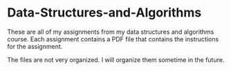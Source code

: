 # Data-Structures-and-Algorithms
These are all of my assignments from my data structures and algorithms course. Each assignment contains a PDF file that contains the instructions for the assignment. 

The files are not very organized. I will organize them sometime in the future.
